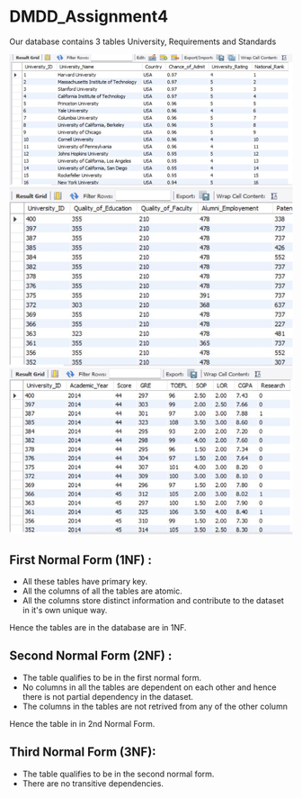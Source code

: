 # DMDD_Assignment4

Our database contains 3 tables University, Requirements and Standards 

![Class Diagram](images/University.jpg)
![Class Diagram](images/Standards.jpg)
![Class Diagram](images/Requirements.jpg)

## First Normal Form (1NF) :
- All these tables have primary key.
- All the columns of all the tables are atomic.
- All the columns store distinct information and contribute to the dataset in it's own unique way.

Hence the tables are in the database are in 1NF.

## Second Normal Form (2NF) :
- The table qualifies to be in the first normal form.
- No columns in all the tables are dependent on each other and hence there is not partial dependency in the dataset.
- The columns in the tables are not retrived from any of the other column

Hence the table in in 2nd Normal Form.

## Third Normal Form (3NF):
- The table qualifies to be in the second normal form.
- There are no transitive dependencies.










